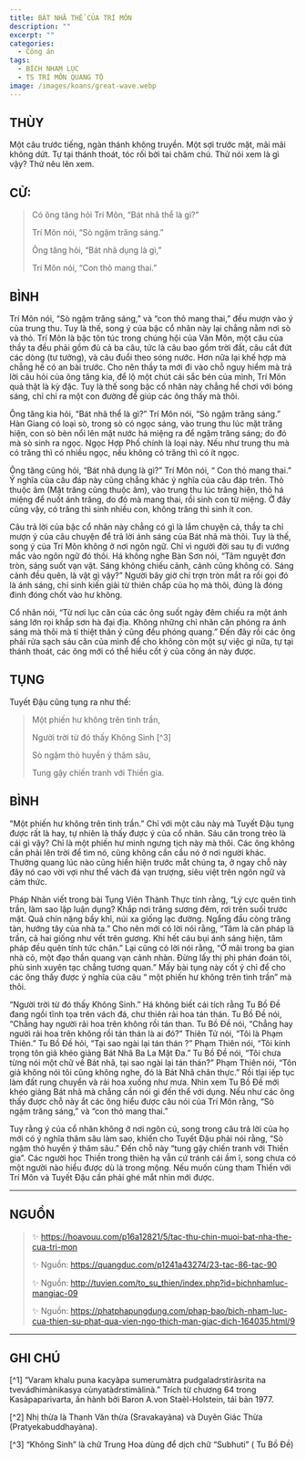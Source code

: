 ```yaml
---
title: BÁT NHÃ THỂ CỦA TRÍ MÔN
description: ""
excerpt: ""
categories:
  - Công án
tags:
  - BÍCH NHAM LỤC
  - TS TRÍ MÔN QUANG TỘ
image: /images/koans/great-wave.webp
---
```


## THÙY

Một câu trước tiếng, ngàn thánh không truyền. Một sợi trước mặt, mãi mãi không dứt. Tự tại thánh thoát, tóc rối bời tai chăm chú. Thử nói xem là gì vậy? Thử nêu lên xem.

## CỬ:

> Có ông tăng hỏi Trí Môn, “Bát nhã thể là gì?” 
> 
> Trí Môn nói, “Sò ngậm trăng sáng.” 
> 
> Ông tăng hỏi, “Bát nhã dụng là gì,” 
> 
> Trí Môn nói, “Con thỏ mang thai.”

## BÌNH

Trí Môn nói, “Sò ngậm trăng sáng,” và “con thỏ mang thai,” đều mượn vào ý của trung thu. Tuy là thế, song ý của bậc cổ nhân này lại chẳng nằm nơi sò và thỏ. Trí Môn là bậc tôn túc trong chúng hội của Vân Môn, một câu của thầy ta đều phải gồm đủ cả ba câu, tức là câu bao gồm trời đất, câu cắt đứt các dòng (tư tưởng), và câu đuổi theo sóng nước. Hơn nữa lại khế hợp mà chẳng hề có an bài trước. Cho nên thầy ta mới đi vào chỗ nguy hiểm mà trả lời câu hỏi của ông tăng kia, để lộ một chút cái sắc bén của mình, Trí Môn quả thật là kỳ đặc. Tuy là thế song bậc cổ nhân này chẳng hề chơi với bóng sáng, chỉ chỉ ra một con đường để giúp các ông thấy mà thôi.

Ông tăng kia hỏi, “Bát nhã thể là gì?” Trí Môn nói, “Sò ngậm trăng sáng.” Hàn Giang có loại sò, trong sò có ngọc sáng, vào trung thu lúc mặt trăng hiện, con sò bèn nổi lên mặt nước há miệng ra để ngậm trăng sáng; do đó mà sò sinh ra ngọc. Ngọc Hợp Phố chính là loại này. Nếu như trung thu mà có trăng thì có nhiều ngọc, nếu không có trăng thì có ít ngọc.

Ông tăng cũng hỏi, “Bát nhã dụng là gì?” Trí Môn nói, “ Con thỏ mang thai.” Ý nghĩa của câu đáp này cũng chẳng khác ý nghĩa của câu đáp trên. Thỏ thuộc âm (Mặt trăng cũng thuộc âm), vào trung thu lúc trăng hiện, thỏ há miệng để nuốt ánh trăng, do đó mà mang thai, rồi sinh con từ miệng. Ở đây cũng vậy, có trăng thì sinh nhiều con, không trăng thì sinh ít con.

Câu trả lời của bậc cổ nhân này chẳng có gì là lắm chuyện cả, thầy ta chỉ mượn ý của câu chuyện để trả lời ánh sáng của Bát nhã mà thôi. Tuy là thế, song ý của Trí Môn không ở nơi ngôn ngữ. Chỉ vì người đời sau tụ đi vướng mắc vào ngôn ngữ đó thôi. Há không nghe Bàn Sơn nói, “Tâm nguyệt đơn tròn, sáng suốt vạn vật. Sáng không chiếu cảnh, cảnh cũng không có. Sáng cảnh đều quên, là vật gì vậy?” Người bây giờ chỉ trợn tròn mắt ra rồi gọi đó là ánh sáng, chỉ sinh kiến giải từ thiên chấp của họ mà thôi, đúng là đóng đinh đóng chốt vào hư không.

Cổ nhân nói, “Từ nơi lục căn của các ông suốt ngày đêm chiếu ra một ánh sáng lớn rọi khắp sơn hà đại địa. Không những chỉ nhãn căn phóng ra ánh sáng mà thôi mà tỉ thiệt thân ý cũng đều phóng quang.” Đến đây rồi các ông phải rửa sạch sáu căn của mình để cho không còn một sự việc gì nữa, tự tại thánh thoát, các ông mới có thể hiểu cốt ý của công án này được.

## TỤNG

Tuyết Đậu cũng tụng ra như thế:

> Một phiến hư không trên tình trần,
>
> Người trời từ đó thấy Không Sinh [^3]
>
> Sò ngậm thỏ huyền ý thâm sâu,
>
> Tung gậy chiến tranh với Thiền gia.

## BÌNH

"Một phiến hư không trên tình trần.” Chỉ với một câu này mà Tuyết Đậu tụng được rất là hay, tự nhiên là thấy được ý của cổ nhân. Sáu căn trong trẻo là cái gì vậy? Chỉ là một phiến hư minh ngưng tịch này mà thôi. Các ông không cần phải lên trời để tìm nó, cũng không cần cầu nó ở nơi người khác. Thường quang lúc nào cũng hiển hiện trước mắt chúng ta, ở ngay chỗ này đây nó cao vời vợi như thể vách đá vạn trượng, siêu việt trên ngôn ngữ và cảm thức.

Pháp Nhãn viết trong bài Tụng Viên Thành Thực tính rằng, “Lý cực quên tình trần, làm sao lập luận dụng? Khắp nơi trăng sương đêm, rơi trên suối trước mặt. Quả chín nặng bầy khỉ, núi xa giống lạc đường. Ngẩng đầu còng trăng tàn, hướng tây của nhà ta.” Cho nên mới có lời nói rằng, “Tâm là căn pháp là trần, cả hai giống như vết trên gương. Khi hết cáu bụi ánh sáng hiện, tâm pháp đều quên tính tức chân.” Lại cũng có lời nói rằng, “Ở mãi trong ba gian nhà cỏ, một đạo thần quang vạn cảnh nhàn. Đừng lấy thị phi phán đoán tôi, phù sinh xuyên tạc chẳng tương quan.” Mấy bài tụng này cốt ý chỉ để cho các ông thấy được ý nghĩa của câu “ một phiến hư không trên tình trần” mà thôi.

“Người trời từ đó thấy Không Sinh.” Há không biết cái tích rằng Tu Bồ Đề đang ngồi tĩnh tọa trên vách đá, chư thiên rải hoa tán thán. Tu Bồ Đề nói, “Chẳng hay người rải hoa trên không rồi tán than. Tu Bồ Đề nói, “Chẳng hay người rải hoa trên không rồi tán thán là ai đó?” Thiên Tử nói, “Tôi là Phạm Thiên.” Tu Bồ Đề hỏi, “Tại sao ngài lại tán thán ?” Phạm Thiên nói, “Tôi kính trọng tôn giả khéo giảng Bát Nhã Ba La Mật Đa.” Tu Bồ Đề nói, “Tôi chưa từng nói một chữ về Bát nhã, tại sao ngài lại tán thán?” Phạm Thiên nói, “Tôn giả không nói tôi cũng không nghe, đó là Bát Nhã chân thực.” Rồi tlại iếp tục làm đất rung chuyển và rải hoa xuống như mưa. Nhìn xem Tu Bồ Đề mới khéo giảng Bát nhã mà chẳng cần nói gì đến thể với dụng. Nếu như các ông thấy được chỗ này ắt các ông hiểu được câu nói của Trí Môn rằng, “Sò ngậm trăng sáng,” và “con thỏ mang thai.”

Tuy rằng ý của cổ nhân không ở nơi ngôn cú, song trong câu trả lời của họ mới có ý nghĩa thâm sâu làm sao, khiến cho Tuyết Đậu phải nói rằng, “Sò ngậm thỏ huyền ý thâm sâu.” Đến chỗ này “tung gậy chiến tranh với Thiền gia”. Các người học Thiền trong thiên hạ vẫn cứ tránh cái ầm ĩ, song chưa có một người nào hiểu được dù là trong mộng. Nếu muốn cùng tham Thiền với Trí Môn và Tuyết Đậu cần phải ghé mắt nhìn mới được.




<hr class="blog-rule" />

## NGUỒN

> ✨ https://hoavouu.com/p16a12821/5/tac-thu-chin-muoi-bat-nha-the-cua-tri-mon
>
> ✨ Nguồn: https://quangduc.com/p1241a43274/23-tac-86-tac-90
>
> ✨ Nguồn: http://tuvien.com/to_su_thien/index.php?id=bichnhamluc-mangiac-09
>
> ✨ Nguồn: https://phatphapungdung.com/phap-bao/bich-nham-luc-cua-thien-su-phat-qua-vien-ngo-thich-man-giac-dich-164035.html/9

<hr class="blog-rule" />

## GHI CHÚ

[^0]: ⭐️


[^1] “Varam khalu puna kacyàpa sumerumàtra pudgaladrstiràsrita na tvevádhimànikasya cùnyatàdrstimàlinà.” Trích từ chương 64 trong Kasàpaparivarta, ấn hành bởi Baron A.von Staèl-Holstein, tái bản 1977.

[^2] Nhị thừa là Thanh Văn thừa (Sravakayàna) và Duyên Giác Thừa (Pratyekabuddhayàna).

[^3] “Không Sinh” là chữ Trung Hoa dùng để dịch chữ “Subhuti” ( Tu Bồ Đề)
